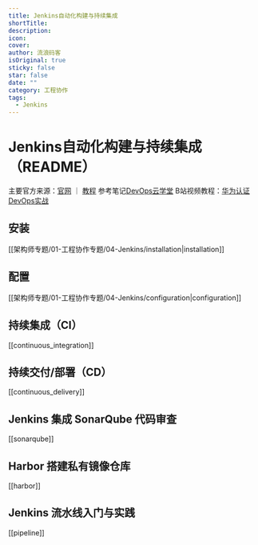 ```yaml
---
title: Jenkins自动化构建与持续集成
shortTitle: 
description: 
icon: 
cover: 
author: 流浪码客
isOriginal: true
sticky: false
star: false
date: ""
category: 工程协作
tags:
  - Jenkins
---
```

# Jenkins自动化构建与持续集成（README）
主要官方来源：[官网](https://www.jenkins.io/zh/) ｜ [教程](https://www.jenkins.io/zh/doc/tutorials/)
参考笔记[DevOps云学堂](https://www.yuque.com/devopsgroup)
B站视频教程：[华为认证DevOps实战](https://www.bilibili.com/video/BV1QS7HzgETB/)
## 安装
[[架构师专题/01-工程协作专题/04-Jenkins/installation|installation]]
## 配置
[[架构师专题/01-工程协作专题/04-Jenkins/configuration|configuration]]
## 持续集成（CI）
[[continuous_integration]]
## 持续交付/部署（CD）
[[continuous_delivery]]
## Jenkins 集成 SonarQube 代码审查
[[sonarqube]]
## Harbor 搭建私有镜像仓库
[[harbor]]
## Jenkins 流水线入门与实践
[[pipeline]]

